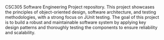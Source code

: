 CSC305 Software Engineering Project repository. This project showcases the principles of object-oriented design, software architecture, and testing methodologies, with a strong focus on JUnit testing. The goal of this project is to build a robust and maintainable software system by applying key design patterns and thoroughly testing the components to ensure reliability and scalability.
